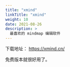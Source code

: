 ```yaml
---
title: "xmind"
linkTitle: "xmind"
weight: 10
date: 2021-08-26
description: >
  最喜欢的 mindmap 编辑软件
---
```



下载地址： https://xmind.cn/

免费版本就很好用了。



